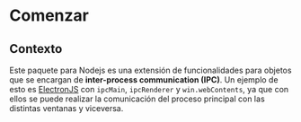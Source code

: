 # Comenzar

## Contexto
Este paquete para Nodejs es una extensión de funcionalidades para objetos
que se encargan de **inter-process communication (IPC)**. Un ejemplo de esto
es [ElectronJS](https://electronjs.org) con `ipcMain`, `ipcRenderer` y
`win.webContents`, ya que con ellos se puede realizar la comunicación del proceso
principal con las distintas ventanas y viceversa.



